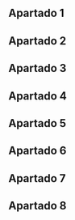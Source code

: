 ## Apartado 1 

## Apartado 2 

## Apartado 3 

## Apartado 4 

## Apartado 5

## Apartado 6 

## Apartado 7

## Apartado 8 

